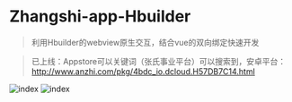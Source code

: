 # Zhangshi-app-Hbuilder 
> 利用Hbuilder的webview原生交互，结合vue的双向绑定快速开发

> 已上线：Appstore可以关键词（张氏事业平台）可以搜索到，安卓平台：http://www.anzhi.com/pkg/4bdc_io.dcloud.H57DB7C14.html

![index](http://img3.anzhi.com/data1/thumb/201803/13/b64ecdd59c32fe9b30a08e64463f6c07_42045000.jpg "index")
![index](http://img1.anzhi.com/data1/thumb/201803/13/5bf203ff715f2b3ef3e99210c7f9d795_44947300.jpg "index")

